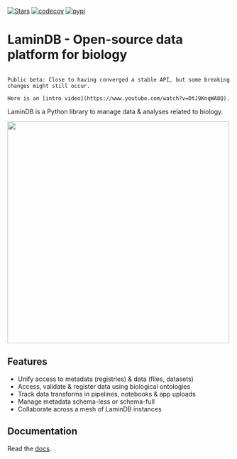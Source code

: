[![Stars](https://img.shields.io/github/stars/laminlabs/lamindb?logo=GitHub&color=yellow)](https://github.com/laminlabs/lamindb)
[![codecov](https://codecov.io/gh/laminlabs/lamindb/branch/main/graph/badge.svg?token=VKMRJ7OWR3)](https://codecov.io/gh/laminlabs/lamindb)
[![pypi](https://img.shields.io/pypi/v/lamindb?color=blue&label=pypi%20package)](https://pypi.org/project/lamindb)

# LaminDB - Open-source data platform for biology

```{warning}

Public beta: Close to having converged a stable API, but some breaking changes might still occur.

Here is an [intro video](https://www.youtube.com/watch?v=DtJ9KnqWA8Q).

```

LaminDB is a Python library to manage data & analyses related to biology.

<img src="https://lamin-site-assets.s3.amazonaws.com/.lamindb/BunYmHkyFLITlM5MYQS2.png" width="500px">

## Features

- Unify access to metadata (registries) & data (files, datasets)
- Access, validate & register data using biological ontologies
- Track data transforms in pipelines, notebooks & app uploads
- Manage metadata schema-less or schema-full
- Collaborate across a mesh of LaminDB instances

## Documentation

Read the [docs](https://lamin.ai/docs).
